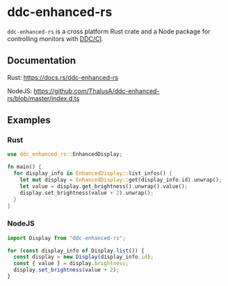 # ddc-enhanced-rs

`ddc-enhanced-rs` is a cross platform Rust crate and a Node package for controlling monitors with [DDC/CI](https://en.wikipedia.org/wiki/Display_Data_Channel).

## Documentation

Rust: https://docs.rs/ddc-enhanced-rs

NodeJS: https://github.com/ThalusA/ddc-enhanced-rs/blob/master/index.d.ts

## Examples

### Rust
```rust
use ddc_enhanced_rs::EnhancedDisplay;

fn main() {
  for display_info in EnhancedDisplay::list_infos() {
    let mut display = EnhancedDisplay::get(display_info.id).unwrap();
    let value = display.get_brightness().unwrap().value();
    display.set_brightness(value + 2).unwrap();
  }
}
```

### NodeJS
```javascript
import Display from "ddc-enhanced-rs";

for (const display_info of Display.list()) {
  const display = new Display(display_info.id);
  const { value } = display.brightness;
  display.set_brightness(value + 2);
}
```
